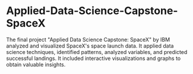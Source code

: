 # Applied-Data-Science-Capstone-SpaceX
The final project "Applied Data Science Capstone: SpaceX" by IBM analyzed and visualized SpaceX's space launch data. It applied data science techniques, identified patterns, analyzed variables, and predicted successful landings. It included interactive visualizations and graphs to obtain valuable insights.
